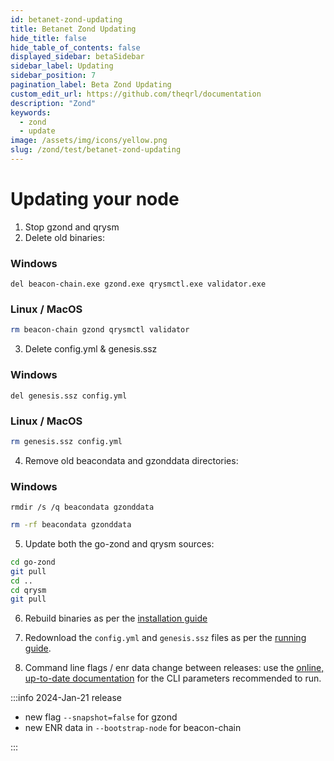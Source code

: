 ```yaml
---
id: betanet-zond-updating
title: Betanet Zond Updating
hide_title: false
hide_table_of_contents: false
displayed_sidebar: betaSidebar
sidebar_label: Updating
sidebar_position: 7
pagination_label: Beta Zond Updating
custom_edit_url: https://github.com/theqrl/documentation
description: "Zond"
keywords:
  - zond
  - update
image: /assets/img/icons/yellow.png
slug: /zond/test/betanet-zond-updating
---
```


# Updating your node

1. Stop gzond and qrysm
2. Delete old binaries:

### Windows

``` cmd.exe
del beacon-chain.exe gzond.exe qrysmctl.exe validator.exe
```

### Linux / MacOS

``` bash
rm beacon-chain gzond qrysmctl validator
```

3. Delete config.yml & genesis.ssz

### Windows

``` cmd.exe
del genesis.ssz config.yml
```

### Linux / MacOS

``` bash
rm genesis.ssz config.yml
```

4. Remove old beacondata and gzonddata directories:

### Windows

``` cmd.exe
rmdir /s /q beacondata gzonddata
```

``` bash
rm -rf beacondata gzonddata
```

5. Update both the go-zond and qrysm sources:

``` bash
cd go-zond
git pull
cd ..
cd qrysm
git pull
```

6. Rebuild binaries as per the [installation guide](/install)

7. Redownload the `config.yml` and `genesis.ssz` files as per the [running guide](/running.html).

8. Command line flags / enr data change between releases: use the [online, up-to-date documentation](/running.html) for the CLI parameters recommended to run.

:::info 2024-Jan-21 release

- new flag `--snapshot=false` for gzond
- new ENR data in `--bootstrap-node` for beacon-chain

:::
